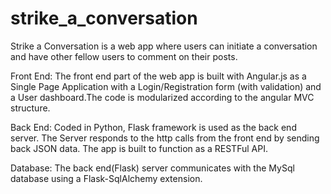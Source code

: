 # strike_a_conversation
Strike a Conversation is a web app where users can initiate  a conversation and have other fellow users to comment on their posts. 

Front End:
The front end part of the web app is built with Angular.js as a Single Page Application with a Login/Registration form (with validation) and a 
User dashboard.The code is modularized according to the angular MVC structure.

Back End:
Coded in Python, Flask framework is used as the back end server. The Server responds to the http calls from the front end by sending back JSON data.
The app is built to function as a RESTFul API.

Database:
The back end(Flask) server communicates with the MySql database using a Flask-SqlAlchemy extension. 

